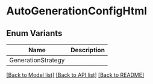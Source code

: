 # AutoGenerationConfigHtml

## Enum Variants

| Name | Description |
|---- | -----|
| GenerationStrategy |  |

[[Back to Model list]](../README.md#documentation-for-models) [[Back to API list]](../README.md#documentation-for-api-endpoints) [[Back to README]](../README.md)



